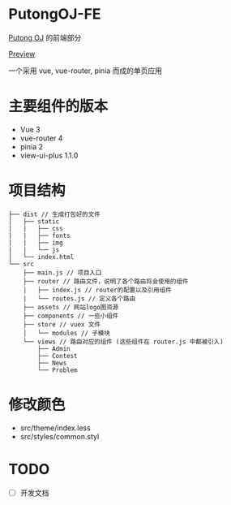 # PutongOJ-FE

[Putong OJ](https://github.com/acm309/PutongOJ) 的前端部分

[Preview](http://acm.cjlu.edu.cn)

一个采用 vue, vue-router, pinia 而成的单页应用

# 主要组件的版本
- Vue 3
- vue-router 4 
- pinia 2
- view-ui-plus 1.1.0

# 项目结构

```
├── dist // 生成打包好的文件
│   ├── static
|   |   ├── css
|   |   ├── fonts
|   |   ├── img
|   |   └── js
│   └── index.html
└── src
    ├── main.js // 项目入口
    ├── router // 路由文件，说明了各个路由将会使用的组件
    |   ├── index.js // router的配置以及引用组件
    |   └── routes.js // 定义各个路由
    ├── assets // 网站logo图资源
    ├── components // 一些小组件
    ├── store // vuex 文件
    │   └── modules // 子模块
    └── views // 路由对应的组件 (这些组件在 router.js 中都被引入)
        ├── Admin
        ├── Contest
        ├── News
        └── Problem

```

# 修改颜色

- src/theme/index.less
- src/styles/common.styl

# TODO

- [ ] 开发文档
